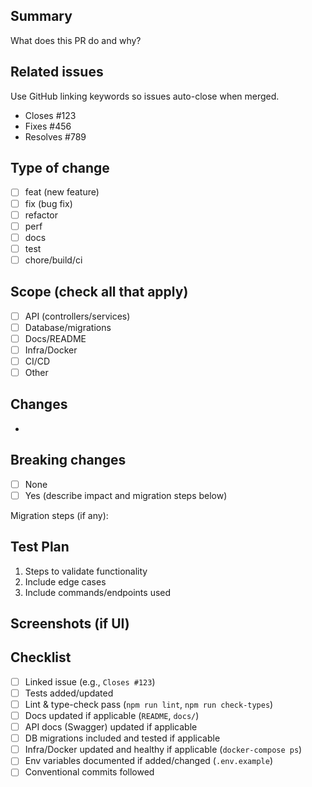 ## Summary

What does this PR do and why?

## Related issues

Use GitHub linking keywords so issues auto-close when merged.

- Closes #123
- Fixes #456
- Resolves #789

## Type of change

- [ ] feat (new feature)
- [ ] fix (bug fix)
- [ ] refactor
- [ ] perf
- [ ] docs
- [ ] test
- [ ] chore/build/ci

## Scope (check all that apply)

- [ ] API (controllers/services)
- [ ] Database/migrations
- [ ] Docs/README
- [ ] Infra/Docker
- [ ] CI/CD
- [ ] Other

## Changes

-

## Breaking changes

- [ ] None
- [ ] Yes (describe impact and migration steps below)

Migration steps (if any):

## Test Plan

1. Steps to validate functionality
2. Include edge cases
3. Include commands/endpoints used

## Screenshots (if UI)

## Checklist

- [ ] Linked issue (e.g., `Closes #123`)
- [ ] Tests added/updated
- [ ] Lint & type-check pass (`npm run lint`, `npm run check-types`)
- [ ] Docs updated if applicable (`README`, `docs/`)
- [ ] API docs (Swagger) updated if applicable
- [ ] DB migrations included and tested if applicable
- [ ] Infra/Docker updated and healthy if applicable (`docker-compose ps`)
- [ ] Env variables documented if added/changed (`.env.example`)
- [ ] Conventional commits followed
